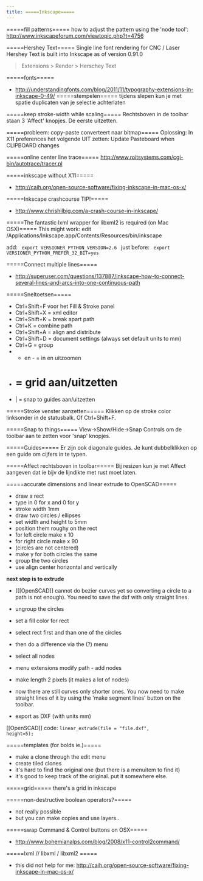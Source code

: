 ```yaml
---
title: =====Inkscape=====
---
```


=====fill patterns=====
how to adjust the pattern using the 'node tool':
http://www.inkscapeforum.com/viewtopic.php?t=4756

=====Hershey Text=====
Single line font rendering for CNC / Laser
Hershey Text is built into Inkscape as of version 0.91.0
> Extensions > Render > Herschey Text

=====fonts=====
* http://understandingfonts.com/blog/2011/11/typography-extensions-in-inkscape-0-49/
=====stempelen=====
tijdens slepen kun je met spatie duplicaten van je selectie achterlaten

=====keep stroke-width while scaling=====
Rechtsboven in de toolbar staan 3 'Affect' knopjes. De eerste uitzetten.

=====probleem: copy-paste converteert naar bitmap=====
Oplossing: In X11 preferences het volgende UIT zetten:
  Update Pasteboard when CLIPBOARD changes

=====online center line trace=====
http://www.roitsystems.com/cgi-bin/autotrace/tracer.pl

=====inkscape without X11=====
* http://caih.org/open-source-software/fixing-inkscape-in-mac-os-x/

=====Inkscape crashcourse TIP!=====
* http://www.chrishilbig.com/a-crash-course-in-inkscape/

=====The fantastic lxml wrapper for libxml2 is required (on Mac OSX)=====
This might work:
edit /Applications/Inkscape.app/Contents/Resources/bin/inkscape

add:
<code>
export VERSIONER_PYTHON_VERSION=2.6
</code>
just before:
<code>
export VERSIONER_PYTHON_PREFER_32_BIT=yes
</code>

=====Connect multiple lines=====
* http://superuser.com/questions/137887/inkscape-how-to-connect-several-lines-and-arcs-into-one-continuous-path

=====Sneltoetsen=====
  * Ctrl+Shift+F voor het Fill & Stroke panel
  * Ctrl+Shift+X = xml editor
  * Ctrl+Shift+K = break apart path
  * Ctrl+K = combine path
  * Ctrl+Shift+A = align and distribute
  * Ctrl+Shift+D = document settings (always set default units to mm)
  * Ctrl+G = group
  * + en - = in en uitzoomen
  * # = grid aan/uitzetten
  * | = snap to guides aan/uitzetten

=====Stroke venster aanzetten=====
Klikken op de stroke color linksonder in de statusbalk. Of Ctrl+Shift+F.

=====Snap to things=====
View->Show/Hide->Snap Controls om de toolbar aan te zetten voor 'snap' knopjes.

=====Guides=====
Er zijn ook diagonale guides. Je kunt dubbelklikken op een guide om cijfers in te typen.

=====Affect rechtsboven in toolbar=====
Bij resizen kun je met Affect aangeven dat ie bijv de lijndikte met rust moet laten.

=====accurate dimensions and linear extrude to OpenSCAD=====
* draw a rect
* type in 0 for x and 0 for y
* stroke width 1mm
* draw two circles / ellipses
* set width and height to 5mm
* position them roughy on the rect
* for left circle make x 10
* for right circle make x 90
* (circles are not centered)
* make y for both circles the same
* group the two circles
* use align center horizontal and vertically

**next step is to extrude**
* ([[OpenSCAD]] cannot do bezier curves yet so converting a circle to a path is not enough). You need to save the dxf with only straight lines.

* ungroup the circles
* set a fill color for rect
* select rect first and than one of the circles
* then do a difference via the (?) menu
* select all nodes 
* menu extensions modify path - add nodes
* make length 2 pixels (it makes a lot of nodes)
* now there are still curves only shorter ones. You now need to make straight lines of it by using the 'make segment lines' button on the toolbar.
* export as DXF (with units mm)

[[OpenSCAD]] code:
<code>linear_extrude(file = "file.dxf", height=5);</code>

=====templates (for bolds ie.)=====
* make a clone through the edit menu
* create tiled clones
* it's hard to find the original one (but there is a menuitem to find it)
* it's good to keep track of the original. put it somewhere else.

=====grid=====
there's a grid in inkscape

=====non-destructive boolean operators?=====
* not really possible
* but you can make copies and use layers..

=====swap Command & Control buttons on OSX=====
* http://www.bohemianalps.com/blog/2008/x11-control2command/

=====lxml // libxml / libxml2 =====
* this did not help for me: http://caih.org/open-source-software/fixing-inkscape-in-mac-os-x/
